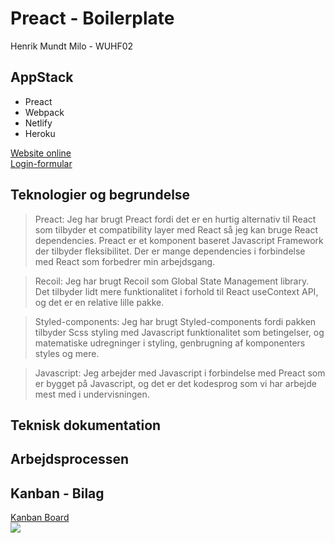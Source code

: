 # Preact - Boilerplate

Henrik Mundt Milo - WUHF02<br/>

## AppStack

- Preact
- Webpack
- Netlify
- Heroku

[Website online](http://google.com)<br/>
[Login-formular](http://google.com)
<br/>

## Teknologier og begrundelse

> Preact: Jeg har brugt Preact fordi det er en hurtig alternativ til React som tilbyder et compatibility layer med React så jeg kan bruge React dependencies. Preact er et komponent baseret Javascript Framework der tilbyder fleksibilitet. Der er mange dependencies i forbindelse med React som forbedrer min arbejdsgang.

> Recoil: Jeg har brugt Recoil som Global State Management library. Det tilbyder lidt mere funktionalitet i forhold til React useContext API, og det er en relative lille pakke.

> Styled-components: Jeg har brugt Styled-components fordi pakken tilbyder Scss styling med Javascript funktionalitet som betingelser, og matematiske udregninger i styling, genbrugning af komponenters styles og mere.

> Javascript: Jeg arbejder med Javascript i forbindelse med Preact som er bygget på Javascript, og det er det kodesprog som vi har arbejde mest med i undervisningen.

## Teknisk dokumentation

## Arbejdsprocessen

## Kanban - Bilag

[Kanban Board](https://trello.com/b/vFm5CY0t/eksamen)<br/>
![](./kanban.png)
